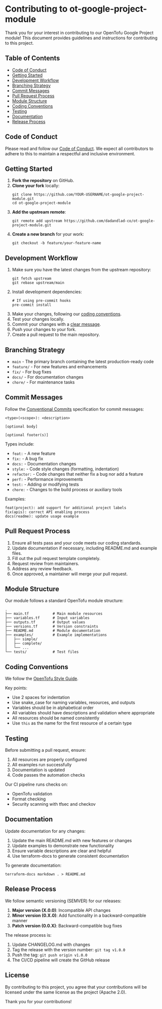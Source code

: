 # Contributing to ot-google-project-module

Thank you for your interest in contributing to our OpenTofu Google Project module! This document provides guidelines and instructions for contributing to this project.

## Table of Contents

- [Code of Conduct](#code-of-conduct)
- [Getting Started](#getting-started)
- [Development Workflow](#development-workflow)
- [Branching Strategy](#branching-strategy)
- [Commit Messages](#commit-messages)
- [Pull Request Process](#pull-request-process)
- [Module Structure](#module-structure)
- [Coding Conventions](#coding-conventions)
- [Testing](#testing)
- [Documentation](#documentation)
- [Release Process](#release-process)

## Code of Conduct

Please read and follow our [Code of Conduct](CODE_OF_CONDUCT.md). We expect all contributors to adhere to this to maintain a respectful and inclusive environment.

## Getting Started

1. **Fork the repository** on GitHub.
2. **Clone your fork** locally:
   ```
   git clone https://github.com/YOUR-USERNAME/ot-google-project-module.git
   cd ot-google-project-module
   ```
3. **Add the upstream remote**:
   ```
   git remote add upstream https://github.com/dadandlad-co/ot-google-project-module.git
   ```
4. **Create a new branch** for your work:
   ```
   git checkout -b feature/your-feature-name
   ```

## Development Workflow

1. Make sure you have the latest changes from the upstream repository:
   ```
   git fetch upstream
   git rebase upstream/main
   ```
2. Install development dependencies:
   ```
   # If using pre-commit hooks
   pre-commit install
   ```
3. Make your changes, following our [coding conventions](#coding-conventions).
4. Test your changes locally.
5. Commit your changes with a [clear message](#commit-messages).
6. Push your changes to your fork.
7. Create a pull request to the main repository.

## Branching Strategy

- `main` - The primary branch containing the latest production-ready code
- `feature/` - For new features and enhancements
- `fix/` - For bug fixes
- `docs/` - For documentation changes
- `chore/` - For maintenance tasks

## Commit Messages

Follow the [Conventional Commits](https://www.conventionalcommits.org/) specification for commit messages:

```
<type>(<scope>): <description>

[optional body]

[optional footer(s)]
```

Types include:
- `feat:` - A new feature
- `fix:` - A bug fix
- `docs:` - Documentation changes
- `style:` - Code style changes (formatting, indentation)
- `refactor:` - Code changes that neither fix a bug nor add a feature
- `perf:` - Performance improvements
- `test:` - Adding or modifying tests
- `chore:` - Changes to the build process or auxiliary tools

Examples:
```
feat(project): add support for additional project labels
fix(apis): correct API enabling process
docs(readme): update usage example
```

## Pull Request Process

1. Ensure all tests pass and your code meets our coding standards.
2. Update documentation if necessary, including README.md and example files.
3. Fill out the pull request template completely.
4. Request review from maintainers.
5. Address any review feedback.
6. Once approved, a maintainer will merge your pull request.

## Module Structure

Our module follows a standard OpenTofu module structure:

```
.
├── main.tf           # Main module resources
├── variables.tf      # Input variables
├── outputs.tf        # Output values
├── versions.tf       # Version constraints
├── README.md         # Module documentation
├── examples/         # Example implementations
│   ├── simple/
│   ├── complete/
│   └── ...
└── tests/            # Test files
```

## Coding Conventions

We follow the [OpenTofu Style Guide](https://opentofu.org/docs/v1.8/language/syntax/style/).

Key points:
- Use 2 spaces for indentation
- Use snake_case for naming variables, resources, and outputs
- Variables should be in alphabetical order
- All variables should have descriptions and validation where appropriate
- All resources should be named consistently
- Use `this` as the name for the first resource of a certain type

## Testing

Before submitting a pull request, ensure:

1. All resources are properly configured
2. All examples run successfully
3. Documentation is updated
4. Code passes the automation checks

Our CI pipeline runs checks on:
- OpenTofu validation
- Format checking
- Security scanning with tfsec and checkov

## Documentation

Update documentation for any changes:

1. Update the main README.md with new features or changes
2. Update examples to demonstrate new functionality
3. Ensure variable descriptions are clear and helpful
4. Use terraform-docs to generate consistent documentation

To generate documentation:
```
terraform-docs markdown . > README.md
```

## Release Process

We follow semantic versioning (SEMVER) for our releases:

1. **Major version (X.0.0)**: Incompatible API changes
2. **Minor version (0.X.0)**: Add functionality in a backward-compatible manner
3. **Patch version (0.0.X)**: Backward-compatible bug fixes

The release process is:
1. Update CHANGELOG.md with changes
2. Tag the release with the version number: `git tag v1.0.0`
3. Push the tag: `git push origin v1.0.0`
4. The CI/CD pipeline will create the GitHub release

## License

By contributing to this project, you agree that your contributions will be licensed under the same license as the project (Apache 2.0).

Thank you for your contributions!
